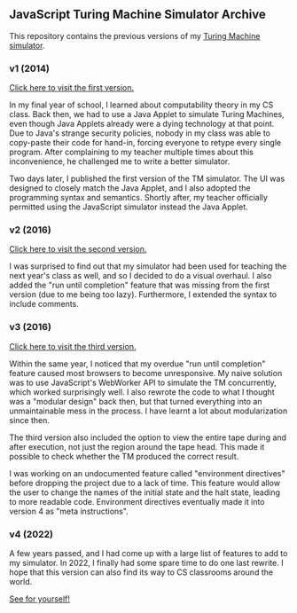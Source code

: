 
## JavaScript Turing Machine Simulator Archive

This repository contains the previous versions of my [Turing Machine simulator](https://github.com/slyphix/turingsim/).

### v1 (2014)

[Click here to visit the first version.](https://slyphix.github.io/turingsim-archive/v1/)

In my final year of school, I learned about computability theory in my CS class.
Back then, we had to use a Java Applet to simulate Turing Machines, even though Java Applets already were a dying technology at that point.
Due to Java's strange security policies, nobody in my class was able to copy-paste their code for hand-in, forcing everyone to retype every single program.
After complaining to my teacher multiple times about this inconvenience, he challenged me to write a better simulator.

Two days later, I published the first version of the TM simulator.
The UI was designed to closely match the Java Applet, and I also adopted the programming syntax and semantics.
Shortly after, my teacher officially permitted using the JavaScript simulator instead the Java Applet.

### v2 (2016)

[Click here to visit the second version.](https://slyphix.github.io/turingsim-archive/v2/)

I was surprised to find out that my simulator had been used for teaching the next year's class as well, and so I decided to do a visual overhaul.
I also added the "run until completion" feature that was missing from the first version (due to me being too lazy).
Furthermore, I extended the syntax to include comments.

### v3 (2016)

[Click here to visit the third version.](https://slyphix.github.io/turingsim-archive/v3/)

Within the same year, I noticed that my overdue "run until completion" feature caused most browsers to become unresponsive.
My naive solution was to use JavaScript's WebWorker API to simulate the TM concurrently, which worked surprisingly well.
I also rewrote the code to what I thought was a "modular design" back then, but that turned everything into an unmaintainable mess in the process.
I have learnt a lot about modularization since then.

The third version also included the option to view the entire tape during and after execution, not just the region around the tape head.
This made it possible to check whether the TM produced the correct result.

I was working on an undocumented feature called "environment directives" before dropping the project due to a lack of time.
This feature would allow the user to change the names of the initial state and the halt state, leading to more readable code.
Environment directives eventually made it into version 4 as "meta instructions".

### v4 (2022)

A few years passed, and I had come up with a large list of features to add to my simulator.
In 2022, I finally had some spare time to do one last rewrite.
I hope that this version can also find its way to CS classrooms around the world.

[See for yourself!](https://github.com/slyphix/turingsim/)
